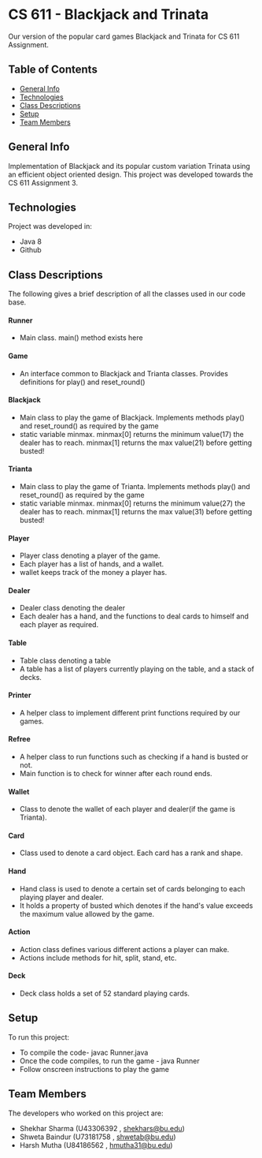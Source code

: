 # CS 611 - Blackjack and Trinata
Our version of the popular card games Blackjack and Trinata for CS 611 Assignment. 

## Table of Contents
* [General Info](#general-info)
* [Technologies](#technology)
* [Class Descriptions](#class-descriptions)
* [Setup](#setup)
* [Team Members](#team-members)

## General Info
Implementation of Blackjack and its popular custom variation Trinata using an efficient object oriented design. 
This project was developed towards the CS 611 Assignment 3.

## Technologies
Project was developed in:
* Java 8
* Github

## Class Descriptions
The following gives a brief description of all the classes used in our code base. 

#### Runner
 * Main class. main() method exists here

#### Game
  * An interface common to Blackjack and Trianta classes. Provides definitions for play() and reset_round()

#### Blackjack
  * Main class to play the game of Blackjack. Implements methods play() and reset_round() as required by the game
  * static variable minmax. minmax[0] returns the minimum value(17) the dealer has to reach. minmax[1] returns the max value(21) before getting busted!

#### Trianta
  * Main class to play the game of Trianta. Implements methods play() and reset_round() as required by the game
  * static variable minmax. minmax[0] returns the minimum value(27) the dealer has to reach. minmax[1] returns the max value(31) before getting busted!

#### Player
  * Player class denoting a player of the game.
  * Each player has a list of hands, and a wallet. 
  * wallet keeps track of the money a player has.

#### Dealer
  * Dealer class denoting the dealer 
  * Each dealer has a hand, and the functions to deal cards to himself and each player as required.

#### Table
  * Table class denoting a table
  * A table has a list of players currently playing on the table, and a stack of decks.

#### Printer
  * A helper class to implement different print functions required by our games. 

#### Refree
  * A helper class to run functions such as checking if a hand is busted or not.
  * Main function is to check for winner after each round ends.

#### Wallet
  * Class to denote the wallet of each player and dealer(if the game is Trianta).

#### Card
  * Class used to denote a card object. Each card has a rank and shape.

#### Hand
  * Hand class is used to denote a certain set of cards belonging to each playing player and dealer. 
  * It holds a property of busted which denotes if the hand's value exceeds the maximum value allowed by the game.

#### Action
 * Action class defines various different actions a player can make.
 * Actions include methods for hit, split, stand, etc.

#### Deck
  * Deck class holds a set of 52 standard playing cards.

## Setup
To run this project:
* To compile the code- javac Runner.java
* Once the code compiles, to run the game - java Runner
* Follow onscreen instructions to play the game

## Team Members
The developers who worked on this project are:
* Shekhar Sharma (U43306392 , shekhars@bu.edu)
* Shweta Baindur (U73181758 , shwetab@bu.edu)
* Harsh Mutha (U84186562 , hmutha31@bu.edu)

